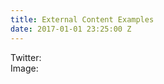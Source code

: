 ```yaml
---
title: External Content Examples
date: 2017-01-01 23:25:00 Z
---
```


<div>
Twitter:
<amp-twitter width="390" height="50"
    layout="responsive"
    data-tweetid="638793490521001985">
</div>
<div>
Image:
<amp-img src="http://i.imgur.com/yLPILpx.png" width="264" height="96" layout="responsive"></amp-img>
</div>